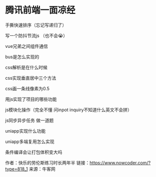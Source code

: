 # 腾讯前端一面凉经

手撕快速排序（忘记写递归了）

写一个防抖节流js （也不会😭）

 vue兄弟之间组件通信

bus是怎么实现的

css解析是在什么时候    

css实现垂直居中三个方法

css画一条线像素为0.5

用js实现了项目的哪些功能

js模块化操作（完全不懂 问inpot inquiry不知道什么英文不会拼）

js同步异步任务 做一道题

uniapp实现什么功能

uniapp多端复用怎么实现

条件编译会让打包体积变大吗



作者：快乐的劳伦斯练习时长两年半
链接：https://www.nowcoder.com/?type=818_1
来源：牛客网